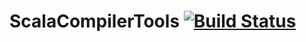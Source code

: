 # ScalaCompilerTools [![Build Status](https://travis-ci.org/holoed/ScalaCompilerTools.svg?branch=master)](https://travis-ci.org/holoed/ScalaCompilerTools)

